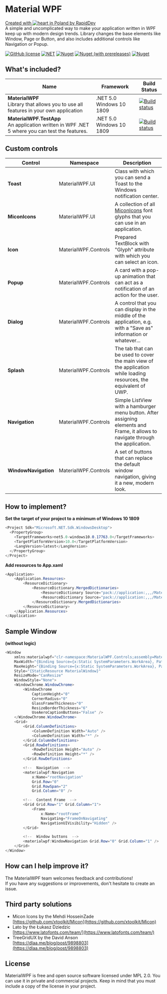 # Material WPF
[Created with ![heart](http://i.imgur.com/oXJmdtz.gif) in Poland by RapidDev](https://rdev.cc/)  
A simple and uncomplicated way to make your application written in WPF keep up with modern design trends. Library changes the base elements like Window, Page or Button, and also includes additional controls like Navigation or Popup.

[![GitHub license](https://img.shields.io/github/license/rapiddev/MaterialWPF)](https://github.com/rapiddev/MaterialWPF/blob/master/LICENSE) [![NET](https://img.shields.io/badge/.NET-5.0.0-red)](https://github.com/rapiddev/MaterialWPF/blob/master/MaterialWPF.csproj) [![Nuget](https://img.shields.io/nuget/v/MaterialWPF)](https://www.nuget.org/packages/MaterialWPF/) [![Nuget (with prereleases)](https://img.shields.io/nuget/vpre/MaterialWPF?label=nuget-pre)](https://www.nuget.org/packages/MaterialWPF/) [![Nuget](https://img.shields.io/nuget/dt/MaterialWPF?label=nuget-downloads)](https://www.nuget.org/packages/MaterialWPF/)


## What's included?
| Name| Framework | Build Status |
| --- | --- | --- | 
| **MaterialWPF** <br /> Library that allows you to use all features in your own application | .NET 5.0 Windows 10 1809 | [![Build status](https://github.com/rapiddev/MaterialWPF/workflows/CI/badge.svg)](https://github.com/rapiddev/MaterialWPF/actions) | 
| **MaterialWPF.TestApp** <br /> An application written in WPF .NET 5 where you can test the features. | .NET 5.0 Windows 10 1809 | [![Build status](https://github.com/rapiddev/MaterialWPF/workflows/CI/badge.svg)](https://github.com/rapiddev/MaterialWPF/actions) | 


## Custom controls
| Control | Namespace | Description |
| --- | --- | --- |
| **Toast** | MaterialWPF.UI | Class with which you can send a Toast to the Windows notification center. |
| **MiconIcons** | MaterialWPF.UI | A collection of all [MiconIcons](https://github.com/xtoolkit/Micon) font glyphs that you can use in an application. |
| **Icon** | MaterialWPF.Controls | Prepared TextBlock with "Glyph" attribute with which you can select an icon. |
| **Popup** | MaterialWPF.Controls | A card with a pop-up animation that can act as a notification of an action for the user. |
| **Dialog** | MaterialWPF.Controls | A control that you can display in the middle of the application, e.g. with a "Save as" information or whatever... |
| **Splash** | MaterialWPF.Controls | The tab that can be used to cover the main view of the application while loading resources, the equivalent of UWP. |
| **Navigation** | MaterialWPF.Controls | Simple ListView with a hamburger menu button. After assigning elements and Frame, it allows to navigate through the application. |
| **WindowNavigation** | MaterialWPF.Controls | A set of buttons that can replace the default window navigation, giving it a new, modern look. |


## How to implement?
**Set the target of your project to a minimum of Windows 10 1809**
```c#
<Project Sdk="Microsoft.NET.Sdk.WindowsDesktop">
  <PropertyGroup>
    <TargetFrameworks>net5.0-windows10.0.17763.0</TargetFrameworks>
    <TargetPlatformVersion>10.0</TargetPlatformVersion>
    <LangVersion>latest</LangVersion>
  </PropertyGroup>
</Project>
```

**Add resources to App.xaml**
```c#
<Application>
    <Application.Resources>
        <ResourceDictionary>
            <ResourceDictionary.MergedDictionaries>
                <ResourceDictionary Source="pack://application:,,,/MaterialWPF;component/Styles/ThemeLight.xaml" />
                <ResourceDictionary Source="pack://application:,,,/MaterialWPF;component/Styles/Material.xaml" />
            </ResourceDictionary.MergedDictionaries>
        </ResourceDictionary>
    </Application.Resources>
</Application>
```

## Sample Window
**(without logic)**
```c#
<Window
    xmlns:materialwpf="clr-namespace:MaterialWPF.Controls;assembly=MaterialWPF"
    MaxWidth="{Binding Source={x:Static SystemParameters.WorkArea}, Path=Width}"
    MaxHeight="{Binding Source={x:Static SystemParameters.WorkArea}, Path=Height}"
    Style="{StaticResource MaterialWindow}"
    ResizeMode="CanResize"
    WindowStyle="None">
    <WindowChrome.WindowChrome>
        <WindowChrome
            CaptionHeight="0"
            CornerRadius="0"
            GlassFrameThickness="0"
            ResizeBorderThickness="6"
            UseAeroCaptionButtons="False" />
    </WindowChrome.WindowChrome>
    <Grid>
        <Grid.ColumnDefinitions>
            <ColumnDefinition Width="Auto" />
            <ColumnDefinition Width="*" />
        </Grid.ColumnDefinitions>
        <Grid.RowDefinitions>
            <RowDefinition Height="Auto" />
            <RowDefinition Height="*" />
        </Grid.RowDefinitions>

        <!--  Navigation  -->
        <materialwpf:Navigation
            x:Name="rootNavigation"
            Grid.Row="0"
            Grid.RowSpan="2"
            Grid.Column="0" />

        <!--  Content Frame  -->
        <Grid Grid.Row="1" Grid.Column="1">
            <Frame
                x:Name="rootFrame"
                Navigating="FrameOnNavigating"
                NavigationUIVisibility="Hidden" />
        </Grid>

        <!--  Window buttons  -->
        <materialwpf:WindowNavigation Grid.Row="0" Grid.Column="1" />
    </Grid>
</Window>
```

## How can I help improve it?
The MaterialWPF team welcomes feedback and contributions!<br/>
If you have any suggestions or improvements, don't hesitate to create an issue.

## Third party solutions
- Micon Icons by the Mehdi HosseinZade  
[https://github.com/xtoolkit/Micon](https://github.com/xtoolkit/Micon)
- Lato by the Łukasz Dziedzic  
[https://www.latofonts.com/team/](https://www.latofonts.com/team/)
- TreeGridUX by the David Anson  
[https://dlaa.me/blog/post/9898803](https://dlaa.me/blog/post/9898803)

## License
MaterialWPF is free and open source software licensed under MPL 2.0. You can use it in private and commercial projects. Keep in mind that you must include a copy of the license in your project.
